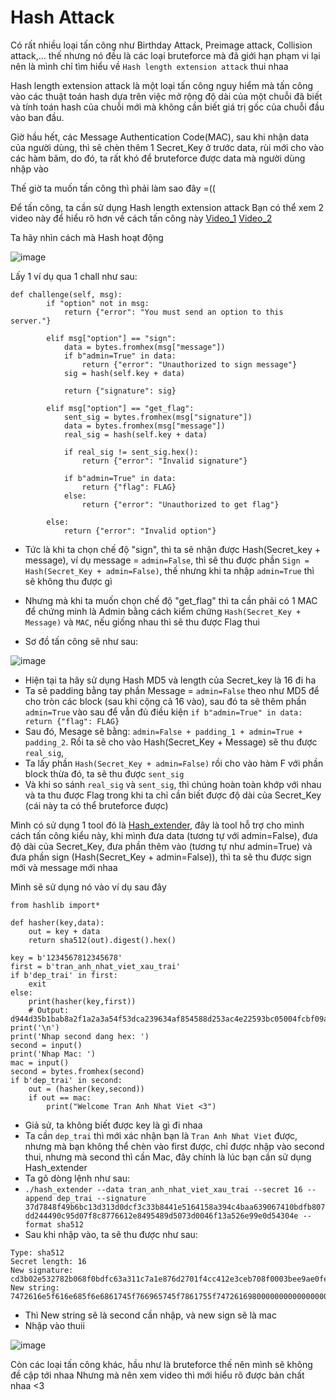 # Hash Attack
Có rất nhiều loại tấn công như Birthday Attack, Preimage attack, Collision attack,... thế nhưng nó đều là các loại bruteforce mà đã giới hạn phạm vi lại nên là mình chỉ tìm hiểu về ``Hash length extension attack`` thui nhaa

Hash length extension attack là một loại tấn công nguy hiểm mà tấn công vào các thuật toán hash dựa trên việc mở rộng độ dài của một chuỗi đã biết và tính toán hash của chuỗi mới mà không cần biết giá trị gốc của chuỗi đầu vào ban đầu.

Giờ hầu hết, các Message Authentication Code(MAC), sau khi nhận data của người dùng, thì sẽ chèn thêm 1 Secret_Key ở trước data, rùi mới cho vào các hàm băm, do đó, ta rất khó để bruteforce được data mà người dùng nhập vào

Thế giờ ta muốn tấn công thì phải làm sao đây =((

Để tấn công, ta cần sử dụng Hash length extension attack
Bạn có thể xem 2 video này để hiểu rõ hơn về cách tấn công này
[Video_1](https://www.youtube.com/watch?v=9yOKVqayixM) [Video_2](https://www.youtube.com/watch?v=GnCTXf_avdo&t=192s)

Ta hãy nhìn cách mà Hash hoạt động


![image](https://github.com/trananhnhatviet/Hash_funtion/assets/92376163/e1aae9c0-5d4f-4abb-8f2e-8284e453c85a)



Lấy 1 ví dụ qua 1 chall như sau:
```
def challenge(self, msg):
        if "option" not in msg:
            return {"error": "You must send an option to this server."}

        elif msg["option"] == "sign":
            data = bytes.fromhex(msg["message"])
            if b"admin=True" in data:
                return {"error": "Unauthorized to sign message"}
            sig = hash(self.key + data)

            return {"signature": sig}

        elif msg["option"] == "get_flag":
            sent_sig = bytes.fromhex(msg["signature"])
            data = bytes.fromhex(msg["message"])
            real_sig = hash(self.key + data)

            if real_sig != sent_sig.hex():
                return {"error": "Invalid signature"}

            if b"admin=True" in data:
                return {"flag": FLAG}
            else:
                return {"error": "Unauthorized to get flag"}

        else:
            return {"error": "Invalid option"}
```

-    Tức là khi ta chọn chế độ "sign", thì ta sẽ nhận được Hash(Secret_key + message), ví dụ message = ``admin=False``, thì sẽ thu được phần ``Sign = Hash(Secret_Key + admin=False)``, thế nhưng khi ta nhập ``admin=True`` thì sẽ không thu được gì
-    Nhưng mà khi ta muốn chọn chế độ "get_flag" thì ta cần phải có 1 MAC để chứng minh là Admin bằng cách kiểm chứng ``Hash(Secret_Key + Message)`` và ``MAC``, nếu giống nhau thì sẽ thu được Flag thui

-    Sơ đồ tấn công sẽ như sau:


![image](https://github.com/trananhnhatviet/Hash_funtion/assets/92376163/6c0ffe10-03bf-4864-9919-5fedf69c3666)


-    Hiện tại ta hãy sử dụng Hash MD5 và length của Secret_key là 16 đi ha
-    Ta sẽ padding bằng tay phần Message = ``admin=False`` theo như MD5 để cho tròn các block (sau khi cộng cả 16 vào), sau đó ta sẽ thêm phần ``admin=True`` vào sau để vẫn đủ điều kiện ``if b"admin=True" in data: return {"flag": FLAG}``
-    Sau đó, Mesage sẽ bằng: ``admin=False + padding_1 + admin=True + padding_2``. Rồi ta sẽ cho vào Hash(Secret_Key + Message) sẽ thu được ``real_sig``, 
-    Ta lấy phần ``Hash(Secret_Key + admin=False)`` rồi cho vào hàm F với phần block thừa đó, ta sẽ thu được ``sent_sig``
-    Và khi so sánh ``real_sig`` và ``sent_sig``, thì chúng hoàn toàn khớp với nhau và ta thu được Flag trong khi ta chỉ cần biết được độ dài của Secret_Key (cái này ta có thể bruteforce được)

Mình có sử dụng 1 tool đó là [Hash_extender](https://github.com/iagox86/hash_extender/tree/master), đây là tool hỗ trợ cho mình cách tấn công kiểu này, khi mình đưa data (tương tự với admin=False), đưa độ dài của Secret_Key, đưa phần thêm vào (tương tự như admin=True) và đưa phần sign (Hash(Secret_Key + admin=False)), thì ta sẽ thu được sign mới và message mới nhaa

Mình sẽ sử dụng nó vào ví dụ sau đây
```
from hashlib import*

def hasher(key,data):
    out = key + data
    return sha512(out).digest().hex()

key = b'1234567812345678'
first = b'tran_anh_nhat_viet_xau_trai'
if b'dep_trai' in first:
    exit
else:
    print(hasher(key,first))
    # Output: d944d35b1bab8a2f1a2a3a54f53dca239634af854588d253ac4e22593bc05004fcbf09a106e98cacae0dbcdb5648e10f033bea8aa515812e31ac40968044a99d
print('\n')
print('Nhap second dang hex: ')
second = input()
print('Nhap Mac: ')
mac = input()
second = bytes.fromhex(second)
if b'dep_trai' in second:
    out = (hasher(key,second))
    if out == mac:
        print("Welcome Tran Anh Nhat Viet <3")
```
-    Giả sử, ta không biết được key là gì đi nhaa
-    Ta cần ``dep_trai`` thì mới xác nhận bạn là ``Tran Anh Nhat Viet`` được, nhưng mà bạn không thể chèn vào first được, chỉ được nhập vào second thui, nhưng mà second thì cần Mac, đây chính là lúc bạn cần sử dụng Hash_extender
-    Ta gõ dòng lệnh như sau:
-    ``./hash_extender --data tran_anh_nhat_viet_xau_trai --secret 16 --append dep_trai --signature 37d7848f49b6bc13d313d0dcf3c33b8441e5164158a394c4baa639067410bdfb807dd244490c95d07f8c8776612e8495489d5073d0046f13a526e99e0d54304e --format sha512``
-    Sau khi nhập vào, ta sẽ thu được như sau:
```
Type: sha512
Secret length: 16
New signature: cd3b02e532782b068f0bdfc63a311c7a1e876d2701f4cc412e3ceb708f0003bee9ae0fe9c7a4ade7542c9548c6fffde53fc125a932de6765750b2771171e58d0
New string: 7472616e5f616e685f6e6861745f766965745f7861755f74726169800000000000000000000000000000000000000000000000000000000000000000000000000000000000000000000000000000000000000000000000000000000000000000000000000000000000000000000001586465705f74726169
```
-    Thì New string sẽ là second cần nhập, và new sign sẽ là mac
-    Nhập vào thuii

![image](https://github.com/trananhnhatviet/Hash_funtion/assets/92376163/b613f73f-1c45-4598-8f34-670789f451cc)




Còn các loại tấn công khác, hầu như là bruteforce thế nên mình sẽ không đề cập tới nhaa
Nhưng mà nên xem video thì mới hiểu rõ được bản chất nhaa <3
